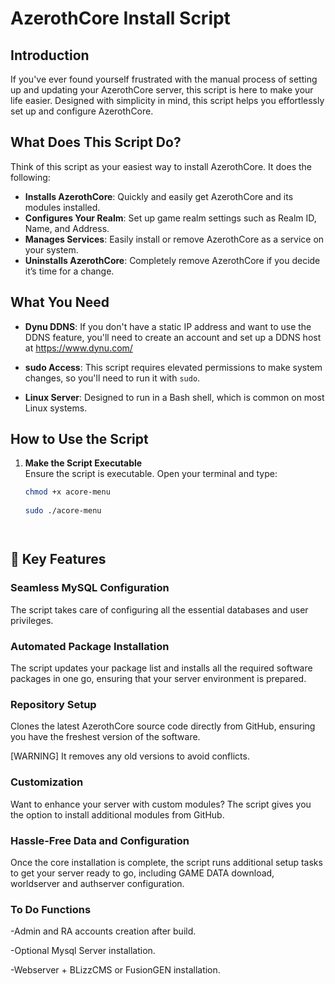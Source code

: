 # AzerothCore Install Script

## Introduction

If you've ever found yourself frustrated with the manual process of setting up and updating your AzerothCore server, this script is here to make your life easier. Designed with simplicity in mind, this script helps you effortlessly set up and configure AzerothCore.

## What Does This Script Do?

Think of this script as your easiest way to install AzerothCore. It does the following:

- **Installs AzerothCore**: Quickly and easily get AzerothCore and its modules installed.
- **Configures Your Realm**: Set up game realm settings such as Realm ID, Name, and Address.
- **Manages Services**: Easily install or remove AzerothCore as a service on your system.
- **Uninstalls AzerothCore**: Completely remove AzerothCore if you decide it’s time for a change.

## What You Need

- **Dynu DDNS**: If you don't have a static IP address and want to use the DDNS feature, you'll need to create an account and set up a DDNS host at https://www.dynu.com/

- **sudo Access**: This script requires elevated permissions to make system changes, so you'll need to run it with `sudo`.
- **Linux Server**: Designed to run in a Bash shell, which is common on most Linux systems.

## How to Use the Script

1. **Make the Script Executable**  
   Ensure the script is executable. Open your terminal and type:

   ```bash
   chmod +x acore-menu
 
   sudo ./acore-menu




## 🚀 Key Features

### Seamless MySQL Configuration
The script takes care of configuring all the essential databases and user privileges.

### Automated Package Installation
The script updates your package list and installs all the required software packages in one go, 
ensuring that your server environment is prepared.

### Repository Setup
Clones the latest AzerothCore source code directly from GitHub, ensuring you have the freshest version of the software. 

[WARNING] It removes any old versions to avoid conflicts.

### Customization 
Want to enhance your server with custom modules? The script gives you the option to install additional modules from GitHub.


### Hassle-Free Data and Configuration
Once the core installation is complete, the script runs additional setup tasks to get your server ready to go, 
including GAME DATA download, worldserver and authserver configuration.


### To Do Functions

-Admin and RA accounts creation after build.

-Optional Mysql Server installation.

-Webserver + BLizzCMS or FusionGEN installation.



